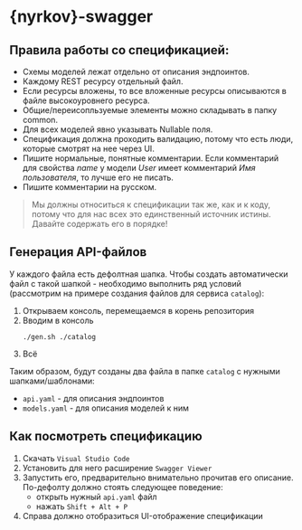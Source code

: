 # {nyrkov}-swagger

## Правила работы со спецификацией:

* Схемы моделей лежат отдельно от описания эндпоинтов.
* Каждому REST ресурсу отдельный файл.
* Если ресурсы вложены, то все вложенные ресурсы описываются в файле высокоуровнего ресурса.
* Общие/переисопльзуемые элементы можно складывать в папку common.
* Для всех моделей явно указывать Nullable поля.
* Спецификация должна проходить валидацию, потому что есть люди, которые смотрят на нее через UI.
* Пишите нормальные, понятные комментарии. Если комментарий для свойства *name* у модели *User* имеет комментарий *Имя пользователя*, то лучше его не писать.
* Пишите комментарии на русском.

> Мы должны относиться к спецификации так же, как и к коду, потому что для нас всех это единственный источник истины. Давайте содержать его в порядке!

## Генерация API-файлов

У каждого файла есть дефолтная шапка. Чтобы создать автоматически файл с такой шапкой - необходимо выполнить ряд условий (рассмотрим на примере создания файлов для сервиса `catalog`):

1. Открываем консоль, перемещаемся в корень репозитория
2. Вводим в консоль
    ````
    ./gen.sh ./catalog
    ````
3. Всё

Таким образом, будут созданы два файла в папке `catalog` с нужными шапками/шаблонами:

* `api.yaml` - для описания эндпоинтов
* `models.yaml` - для описания моделей к ним

## Как посмотреть спецификацию

1. Скачать `Visual Studio Code`
2. Установить для него расширение `Swagger Viewer`
3. Запустить его, предварительно внимательно прочитав его описание. По-дефолту должно стоять следующее поведение:
    * открыть нужный `api.yaml` файл
    * нажать `Shift + Alt + P`
4. Справа должно отобразиться UI-отображение спецификации